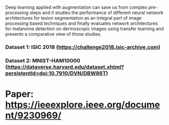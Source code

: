 Deep learning applied with augmentation can save us from complex pre-processing steps and it studies the performance of different neural network architectures for lesion segmentation as an integral part of image processing based techniques and finally evaluates network architectures for melanoma detection on dermoscopic images using transfer learning and presents a comparative view of those studies.

### Dataset 1: ISIC 2018 (https://challenge2018.isic-archive.com)
### Dataset 2: MNIST-HAM10000 (https://dataverse.harvard.edu/dataset.xhtml?persistentId=doi:10.7910/DVN/DBW86T)

# Paper: https://ieeexplore.ieee.org/document/9230969/ 
